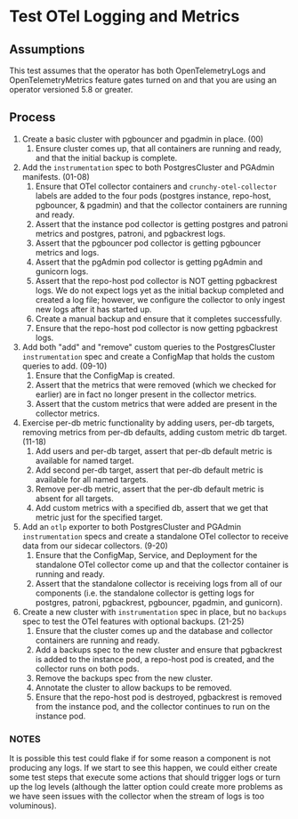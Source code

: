 # Test OTel Logging and Metrics

## Assumptions

This test assumes that the operator has both OpenTelemetryLogs and OpenTelemetryMetrics feature gates turned on and that you are using an operator versioned 5.8 or greater.

## Process

1. Create a basic cluster with pgbouncer and pgadmin in place. (00)
    1. Ensure cluster comes up, that all containers are running and ready, and that the initial backup is complete.
2. Add the `instrumentation` spec to both PostgresCluster and PGAdmin manifests. (01-08)
    1. Ensure that OTel collector containers and `crunchy-otel-collector` labels are added to the four pods (postgres instance, repo-host, pgbouncer, & pgadmin) and that the collector containers are running and ready.
    2. Assert that the instance pod collector is getting postgres and patroni metrics and postgres, patroni, and pgbackrest logs.
    3. Assert that the pgbouncer pod collector is getting pgbouncer metrics and logs.
    4. Assert that the pgAdmin pod collector is getting pgAdmin and gunicorn logs.
    5. Assert that the repo-host pod collector is NOT getting pgbackrest logs. We do not expect logs yet as the initial backup completed and created a log file; however, we configure the collector to only ingest new logs after it has started up.
    6. Create a manual backup and ensure that it completes successfully.
    7. Ensure that the repo-host pod collector is now getting pgbackrest logs.
3. Add both "add" and "remove" custom queries to the PostgresCluster `instrumentation` spec and create a ConfigMap that holds the custom queries to add. (09-10)
    1. Ensure that the ConfigMap is created.
    2. Assert that the metrics that were removed (which we checked for earlier) are in fact no longer present in the collector metrics.
    3. Assert that the custom metrics that were added are present in the collector metrics.
4. Exercise per-db metric functionality by adding users, per-db targets, removing metrics from per-db defaults, adding custom metric db target. (11-18)
    1. Add users and per-db target, assert that per-db default metric is available for named target.
    2. Add second per-db target, assert that per-db default metric is available for all named targets.
    3. Remove per-db metric, assert that the per-db default metric is absent for all targets.
    4. Add custom metrics with a specified db, assert that we get that metric just for the specified target.
5. Add an `otlp` exporter to both PostgresCluster and PGAdmin `instrumentation` specs and create a standalone OTel collector to receive data from our sidecar collectors. (9-20)
    1. Ensure that the ConfigMap, Service, and Deployment for the standalone OTel collector come up and that the collector container is running and ready.
    2. Assert that the standalone collector is receiving logs from all of our components (i.e. the standalone collector is getting logs for postgres, patroni, pgbackrest, pgbouncer, pgadmin, and gunicorn).
6. Create a new cluster with `instrumentation` spec in place, but no `backups` spec to test the OTel features with optional backups. (21-25)
    1. Ensure that the cluster comes up and the database and collector containers are running and ready.
    2. Add a backups spec to the new cluster and ensure that pgbackrest is added to the instance pod, a repo-host pod is created, and the collector runs on both pods.
    3. Remove the backups spec from the new cluster.
    4. Annotate the cluster to allow backups to be removed.
    5. Ensure that the repo-host pod is destroyed, pgbackrest is removed from the instance pod, and the collector continues to run on the instance pod.

### NOTES

It is possible this test could flake if for some reason a component is not producing any logs. If we start to see this happen, we could either create some test steps that execute some actions that should trigger logs or turn up the log levels (although the latter option could create more problems as we have seen issues with the collector when the stream of logs is too voluminous).
